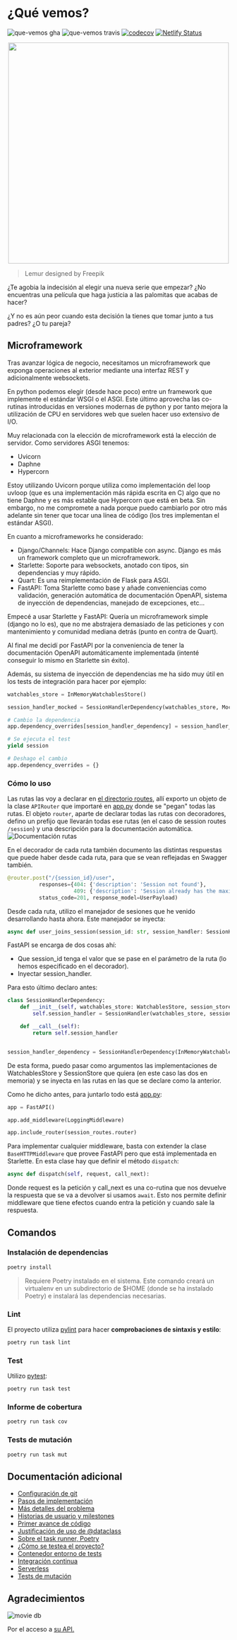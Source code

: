# ¿Qué vemos?
![que-vemos gha](https://github.com/AlexMenor/que-vemos/workflows/que-vemos%20QA/badge.svg)
![que-vemos travis](https://travis-ci.com/AlexMenor/que-vemos.svg?branch=master)
[![codecov](https://codecov.io/gh/AlexMenor/que-vemos/branch/master/graph/badge.svg?token=DGPWNVEISN)](https://codecov.io/gh/AlexMenor/que-vemos)
[![Netlify Status](https://api.netlify.com/api/v1/badges/9256fdf3-62b9-44c4-8238-cccaa06b7c23/deploy-status)](https://app.netlify.com/sites/amazing-villani-e2d732/deploys)

<p align="center">
  <img width="500" height="500" src="docs/img/logo.png">
</p>

> Lemur designed by Freepik

¿Te agobia la indecisión al elegir una nueva serie que empezar? ¿No encuentras una película que haga justicia a las palomitas que acabas de hacer?

¿Y no es aún peor cuando esta decisión la tienes que tomar junto a tus padres? ¿O tu pareja?

## Microframework

Tras avanzar lógica de negocio, necesitamos un microframework que exponga operaciones al exterior mediante una interfaz REST y adicionalmente websockets.

En python podemos elegir (desde hace poco) entre un framework que implemente el estándar WSGI o el ASGI. Este último aprovecha las co-rutinas introducidas
en versiones modernas de python y por tanto mejora la utilización de CPU en servidores web que suelen hacer uso extensivo de I/O.

Muy relacionada con la elección de microframework está la elección de servidor. 
Como servidores ASGI tenemos:
- Uvicorn
- Daphne
- Hypercorn

Estoy utilizando Uvicorn porque utiliza como implementación del loop uvloop (que es una implementación más rápida escrita en C) algo que no tiene Daphne
y es más estable que Hypercorn que está en beta.
Sin embargo, no me compromete a nada porque puedo cambiarlo por otro más adelante sin tener que tocar una línea de código (los tres implementan el estándar ASGI).

En cuanto a microframeworks he considerado:
- Django/Channels: Hace Django compatible con async. Django es más un framework completo que un microframework.
- Starlette: Soporte para websockets, anotado con tipos, sin dependencias y muy rápido.
- Quart: Es una reimplementación de Flask para ASGI.
- FastAPI: Toma Starlette como base y añade conveniencias como validación, generación automática de documentación OpenAPI, sistema de inyección de dependencias, manejado de excepciones, etc...

Empecé a usar Starlette y FastAPI: Quería un microframework simple (django no lo es), que no me abstrajera demasiado de las peticiones y con mantenimiento y comunidad mediana detrás (punto en contra de Quart).

Al final me decidí por FastAPI por la conveniencia de tener la documentación OpenAPI automáticamente implementada (intenté conseguir lo mismo en Starlette sin éxito).

Además, su sistema de inyección de dependencias me ha sido muy útil en los tests de integración para hacer por ejemplo:
```python
watchables_store = InMemoryWatchablesStore()

session_handler_mocked = SessionHandlerDependency(watchables_store, Mock())

# Cambio la dependencia
app.dependency_overrides[session_handler_dependency] = session_handler_mocked

# Se ejecuta el test
yield session

# Deshago el cambio
app.dependency_overrides = {}
```

### Cómo lo uso
Las rutas las voy a declarar en [el directorio routes](routes), allí exporto un objeto de la clase `APIRouter` que importaré en [app.py](app/app.py) donde 
se "pegan" todas las rutas.
El objeto `router`, aparte de declarar todas las rutas con decoradores, defino un prefijo que llevarán todas ese rutas (en el caso de session routes `/session`) 
y una descripción para la documentación automática.
![Documentación rutas](docs/img/documentacion-rutas.png)

En el decorador de cada ruta también documento las distintas respuestas que puede haber desde cada ruta, para que se vean reflejadas en Swagger también.
```python
@router.post("/{session_id}/user",
          responses={404: {'description': 'Session not found'},
                     409: {'description': 'Session already has the maximum number of users'}},
          status_code=201, response_model=UserPayload)
```

Desde cada ruta, utilizo el manejador de sesiones que he venido desarrollando hasta ahora. Este manejador se inyecta:
```python
async def user_joins_session(session_id: str, session_handler: SessionHandler = Depends(session_handler_dependency)):
```
FastAPI se encarga de dos cosas ahí: 
- Que session_id tenga el valor que se pase en el parámetro de la ruta (lo hemos especificado en el decorador).
- Inyectar session_handler.

Para esto último declaro antes:
```python
class SessionHandlerDependency:
    def __init__(self, watchables_store: WatchablesStore, session_store: SessionStore):
        self.session_handler = SessionHandler(watchables_store, session_store)

    def __call__(self):
        return self.session_handler


session_handler_dependency = SessionHandlerDependency(InMemoryWatchablesStore(), InMemorySessionStore())
```

De esta forma, puedo pasar como argumentos las implementaciones de WatchablesStore y SessionStore que quiera (en este caso las dos en memoria)
y se inyecta en las rutas en las que se declare como la anterior.

Como he dicho antes, para juntarlo todo está [app.py](app/app.py):
```python
app = FastAPI()

app.add_middleware(LoggingMiddleware)

app.include_router(session_routes.router)
```

Para implementar cualquier middleware, basta con extender la clase `BaseHTTPMiddleware` que provee FastAPI pero que está implementada en Starlette.
En esta clase hay que definir el método `dispatch`:
```python
async def dispatch(self, request, call_next):
```
Donde request es la petición y call_next es una co-rutina que nos devuelve la respuesta que se va a devolver
si usamos `await`. Esto nos permite definir middleware que tiene efectos cuando entra la petición y cuando sale la respuesta.




## Comandos

### Instalación de dependencias

```bash
poetry install
```

> Requiere Poetry instalado en el sistema. Este comando creará un virtualenv en un subdirectorio de \$HOME (donde se ha instalado Poetry) e instalará las dependencias necesarias.

### Lint

El proyecto utiliza [pylint](https://www.pylint.org/) para hacer **comprobaciones de sintaxis y estilo**:

```bash
poetry run task lint
```

### Test

Utilizo [pytest](https://docs.pytest.org/en/stable/):

```bash
poetry run task test
```

### Informe de cobertura

```bash
poetry run task cov
```

### Tests de mutación

```bash
poetry run task mut
```

## Documentación adicional

- [Configuración de git](docs/configurando-git.md)
- [Pasos de implementación](docs/pasos.md)
- [Más detalles del problema](docs/problema.md)
- [Historias de usuario y milestones](docs/hu-and-milestones.md)
- [Primer avance de código](app/entities/watchable.py)
- [Justificación de uso de @dataclass](docs/dataclass.md)
- [Sobre el task runner, Poetry](docs/task-runner.md)
- [¿Cómo se testea el proyecto?](docs/tests.md)
- [Contenedor entorno de tests](docs/contenedor-tests.md)
- [Integración continua](docs/integracion-continua.md)
- [Serverless](docs/serverless.md)
- [Tests de mutación](docs/tests-mutacion.md)


## Agradecimientos
![movie db](https://www.themoviedb.org/assets/2/v4/logos/v2/blue_long_2-9665a76b1ae401a510ec1e0ca40ddcb3b0cfe45f1d51b77a308fea0845885648.svg)

Por el acceso a [su API.](https://www.themoviedb.org/documentation/api)
